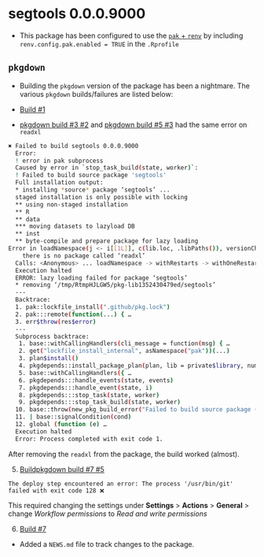# segtools 0.0.0.9000

* This package has been configured to use the [`pak` + `renv`](https://rstudio.github.io/renv/reference/config.html#configuration) by including `renv.config.pak.enabled = TRUE` in the `.Rprofile` 

## `pkgdown`

* Building the `pkgdown` version of the package has been a nightmare. The various `pkgdown` builds/failures are listed below: 

* [Build #1](https://github.com/mjfrigaard/segtools/commit/e8b14747709d01356d76712a6cc027dd71aa0d00)

* [pkgdown build #3 #2](https://github.com/mjfrigaard/segtools/commit/7679b1460a950230363ff0fcc798830e65a2106d) and [pkgdown build #5 #3](https://github.com/mjfrigaard/segtools/commit/59b4745f6b66c51e539018de5013fc82b2c8ff9a) had the same error on `readxl`

```bash
✖ Failed to build segtools 0.0.0.9000
  Error: 
  ! error in pak subprocess
  Caused by error in `stop_task_build(state, worker)`:
  ! Failed to build source package 'segtools'
  Full installation output:
  * installing *source* package ‘segtools’ ...
  staged installation is only possible with locking
  ** using non-staged installation
  ** R
  ** data
  *** moving datasets to lazyload DB
  ** inst
  ** byte-compile and prepare package for lazy loading
Error in loadNamespace(j <- i[[1L]], c(lib.loc, .libPaths()), versionCheck = vI[[j]]) : 
    there is no package called ‘readxl’
  Calls: <Anonymous> ... loadNamespace -> withRestarts -> withOneRestart -> doWithOneRestart
  Execution halted
  ERROR: lazy loading failed for package ‘segtools’
  * removing ‘/tmp/RtmpHJLGW5/pkg-lib1352430479ed/segtools’
  ---
  Backtrace:
  1. pak::lockfile_install(".github/pkg.lock")
  2. pak:::remote(function(...) { …
  3. err$throw(res$error)
  ---
  Subprocess backtrace:
   1. base::withCallingHandlers(cli_message = function(msg) { …
   2. get("lockfile_install_internal", asNamespace("pak"))(...)
   3. plan$install()
   4. pkgdepends::install_package_plan(plan, lib = private$library, num_workers = nw, …
   5. base::withCallingHandlers({ …
   6. pkgdepends:::handle_events(state, events)
   7. pkgdepends:::handle_event(state, i)
   8. pkgdepends:::stop_task(state, worker)
   9. pkgdepends:::stop_task_build(state, worker)
  10. base::throw(new_pkg_build_error("Failed to build source package {pkg}", …
  11. | base::signalCondition(cond)
  12. global (function (e) …
  Execution halted
  Error: Process completed with exit code 1.
```

After removing the `readxl` from the package, the build worked (almost). 

5. [Buildpkgdown build #7 #5](https://github.com/mjfrigaard/segtools/actions/runs/4440538030)

`The deploy step encountered an error: The process '/usr/bin/git' failed with exit code 128 ❌` 

This required changing the settings under **Settings** > **Actions** > **General** > change *Workflow permissions* to *Read and write permissions*  

6. [Build #7](https://github.com/mjfrigaard/segtools/commit/e11fb2da9b558d94ad05cff0a5468e93c2bfd2b9)

* Added a `NEWS.md` file to track changes to the package.
